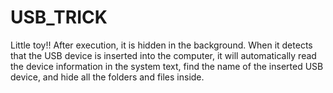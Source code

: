 # USB_TRICK
Little toy!!
After execution, it is hidden in the background. 
When it detects that the USB device is inserted into the computer, it will automatically read the device information in the system text, 
find the name of the inserted USB device, and hide all the folders and files inside.
